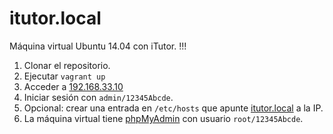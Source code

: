# itutor.local

Máquina virtual Ubuntu 14.04 con iTutor. !!!

1. Clonar el repositorio.
2. Ejecutar `vagrant up`
3. Acceder a [192.168.33.10](http://192.168.33.10/)
4. Iniciar sesión con `admin/12345Abcde`.
5. Opcional: crear una entrada en `/etc/hosts` que apunte [itutor.local](http://itutor.local/) a la IP.
6. La máquina virtual tiene [phpMyAdmin](http://192.168.33.10/phpmyadmin) con usuario `root/12345Abcde`.
